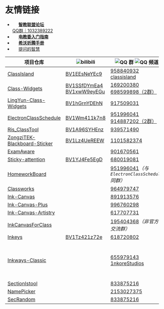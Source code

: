 # 友情链接
- <img src="https://forum.smart-teach.cn/assets/favicon-v4ksoaxf.png" width="16" height="16"> [**智教联盟论坛**](https://forum.smart-teach.cn/)</br>
  [QQ群｜1032389222](https://qm.qq.com/q/WRyW8y2yg8)
- <img src="https://raw.githubusercontent.com/seewo-geek/seewo-tutorial-web/refs/heads/main/src/.vuepress/public/imgs/tutorial-logo-large.svg" width="16" height="16"> [**电教委入门指南**](https://tutorial.misaka.space/)
- <img src="https://ts1.tc.mm.bing.net/th/id/R-C.99cee8abe8809cdeffa1ecc26cf235b3?rik=ydLjzuxUqS07eg&riu=http%3a%2f%2fseewo.com%2fUploads%2farticle%2foriginal_img%2f1445588651.png&ehk=KCltjFZ%2fONCXadzkZQGxCDsEZl7tlCbP97i9KlcXouM%3d&risl=&pid=ImgRaw&r=0" height="16"> [**希沃折腾手册**](https://kdocs.cn/l/coHT3CUcoQDV)
- <img src="https://ico.scdn.io/api/api/favicon.php?url=http%3A%2F%2Fwww.catb.org%2F~esr%2Ffaqs%2Fsmart-questions.html" width="16" height="16"> [提问的智慧](https://github.com/ryanhanwu/How-To-Ask-Questions-The-Smart-Way/blob/main/README-zh_CN.md)

| 项目仓库 | ![bilibili](https://img.shields.io/badge/-bilibili%E8%A7%86%E9%A2%91-%23FB7299?style=flat&logo=bilibili) | ![QQ 群](https://img.shields.io/badge/-QQ%E7%BE%A4-blue?style=flat&logo=QQ) ![QQ 频道](https://img.shields.io/badge/-QQ%E9%A2%91%E9%81%93-blue?style=flat&logo=QQ) | 其它 |
| - | - | - | - |
| [ClassIsland](https://github.com/ClassIsland/ClassIsland) | [BV1EEsNeYEc9](https://www.bilibili.com/video/BV1EEsNeYEc9) | [958840932](https://qm.qq.com/q/4NsDQKiAuQ) [classisland](https://pd.qq.com/s/10sd1flp0) | |
| [Class-Widgets](https://github.com/Class-Widgets/Class-Widgets) | [BV1SSfDYmEa4](https://www.bilibili.com/video/BV1SSfDYmEa4) [BV1xwW9eyEGu](https://www.bilibili.com/video/BV1xwW9eyEGu) | [169200380](https://qm.qq.com/q/EuDtwzURQA)<br/>[698599898（2群）](https://qm.qq.com/q/qSnRH8ycWQ) | [![Discord](https://img.shields.io/badge/-Discord%EF%BD%9CxT7v7FGZ-white?style=flat&logo=Discord)](https://discord.gg/xT7v7FGZ) |
| [LingYun-Class-Widgets](https://github.com/Yamikani-Flipped/LingYun-Class-Widgets) | [BV1hGrnYDEhN](https://www.bilibili.com/video/BV1hGrnYDEhN) | [917509031](https://qm.qq.com/q/BDeDL7K8kE) | |
| [ElectronClassSchedule](https://github.com/EnderWolf006/ElectronClassSchedule) | [BV1Wm411k7n8](https://www.bilibili.com/video/BV1Wm411k7n8) | [951996041](https://qm.qq.com/q/9nRFURLYJ2)<br/>[914887202（2群）](https://qm.qq.com/q/JarnP6AD2a) | [![Telegram](https://img.shields.io/badge/-Telegram%EF%BD%9C@%E7%94%B5%E5%AD%90%E8%AF%BE%E8%A1%A8%E4%BA%A4%E6%B5%81%E7%BE%A4ElectronClassSchedule-blue?style=flat&logo=Telegram)](https://t.me/ECSchedule) |
| [Ris_ClassTool](https://github.com/Ris-Soft/Ris_ClassTool) | [BV1A96SYHEnz](https://www.bilibili.com/video/BV1A96SYHEnz) | [939571490](https://qm.qq.com/q/nl64TDpnk6) | |
| [ZongziTEK-Blackboard-Sticker](https://github.com/STBBRD/ZongziTEK-Blackboard-Sticker) | [BV1Lz4UeREEW](https://www.bilibili.com/video/BV1Lz4UeREEW) | [1101582374](https://jq.qq.com/?_wv=1027&k=epb9KDPe) | |
| [ExamAware](https://github.com/ExamAware) | | [901670561](https://qm.qq.com/q/zDiEipHsaI) | |
| [Sticky-attention](https://github.com/Sticky-attention/Sticky-attention) | [BV1YJ4Fe5EgD](https://www.bilibili.com/video/BV1YJ4Fe5EgD) | [680019081](https://qm.qq.com/q/neHPnfBSJq) | |
| [HomeworkBoard](https://github.com/EnderWolf006/HomeworkBoard) | | [951996041](https://qm.qq.com/q/9nRFURLYJ2)*（与 `ElectronClassSchedule` 同群）*| |
| [Classworks](https://github.com/ClassworksDev/Classworks) | | [964979747](https://qm.qq.com/q/AdQJCgNOsS) | |
| [Ink-Canvas](https://github.com/WXRIW/Ink-Canvas) | | [891913576](https://jq.qq.com/?_wv=1027&k=NvlM1Rgg) | |
| [Ink-Canvas-Plus](https://github.com/clover-yan/Ink-Canvas-Plus) | | [996760298](https://qm.qq.com/q/yVzprKLfbi) | |
| [Ink-Canvas-Artistry](https://github.com/ChangSakura/Ink-Canvas) | | [617707731](https://qm.qq.com/q/AC777tzmEw) | |
| [InkCanvasForClass](https://github.com/InkCanvas/InkCanvasForClass) | | [195404368](https://qm.qq.com/q/9OCaHHfh7O)*（非官方交流群）* | |
| [Inkeys](https://github.com/Alan-CRL/Inkeys) | [BV1Tz421z72e](https://www.bilibili.com/video/BV1Tz421z72e) | [618720802](https://qm.qq.com/q/iEDzSL0Wn) | |
| [Inkways-Classic](https://github.com/iNKORE-NET/Inkways) | | [655979143](https://qm.qq.com/q/wzFUnRBF9C) [1nkoreStudios](https://pd.qq.com/s/g3o1pmidm) | [![Telegram](https://img.shields.io/badge/-Telegram%EF%BD%9C@iNKORE_Studios-blue?style=flat&logo=Telegram)](https://t.me/iNKORE)<br/>[![Facebook](https://img.shields.io/badge/-Facebook%EF%BD%9C@iNKORE_Studios-blue?style=flat&logo=Facebook)](https://www.facebook.com/iNKORE.NET)<br/>[![X](https://img.shields.io/badge/-X%EF%BD%9C@iNKORE_NET-black?style=flat&logo=X)](https://x.com/iNKORE_NET)<br/>[![Discord](https://img.shields.io/badge/-Discord%EF%BD%9Cm6NPNVk4bs-white?style=flat&logo=Discord)](https://discord.com/invite/m6NPNVk4bs) |
| [SectionIstool](https://github.com/SectionIstool/SectionIstool) | | [833875216](https://qm.qq.com/q/ASRSNUJuve) | |
| [NamePicker](https://github.com/NamePickerOrg/NamePicker) | | [2153027375](https://qm.qq.com/q/flUZy9cJMs) | |
| [SecRandom](https://github.com/SECTL/SecRandom) | | [833875216](https://qm.qq.com/q/Y8tx1BxnmG) | |